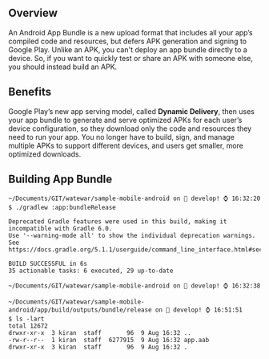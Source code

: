 ## Overview
An Android App Bundle is a new upload format that includes all your app’s compiled code and resources, but defers APK generation and signing to Google Play. Unlike an APK, you can't deploy an app bundle directly to a device. So, if you want to quickly test or share an APK with someone else, you should instead build an APK.

## Benefits
Google Play’s new app serving model, called **Dynamic Delivery**, then uses your app bundle to generate and serve optimized APKs for each user’s device configuration, so they download only the code and resources they need to run your app. You no longer have to build, sign, and manage multiple APKs to support different devices, and users get smaller, more optimized downloads.

## Building App Bundle
```
~/Documents/GIT/watewar/sample-mobile-android on  develop! ⌚ 16:32:20
$ ./gradlew :app:bundleRelease
 
Deprecated Gradle features were used in this build, making it incompatible with Gradle 6.0.
Use '--warning-mode all' to show the individual deprecation warnings.
See https://docs.gradle.org/5.1.1/userguide/command_line_interface.html#sec:command_line_warnings
 
BUILD SUCCESSFUL in 6s
35 actionable tasks: 6 executed, 29 up-to-date
 
~/Documents/GIT/watewar/sample-mobile-android on  develop! ⌚ 16:32:38

~/Documents/GIT/watewar/sample-mobile-android/app/build/outputs/bundle/release on  develop! ⌚ 16:51:51
$ ls -lart
total 12672
drwxr-xr-x  3 kiran  staff       96  9 Aug 16:32 ..
-rw-r--r--  1 kiran  staff  6277915  9 Aug 16:32 app.aab
drwxr-xr-x  3 kiran  staff       96  9 Aug 16:32 .
```
